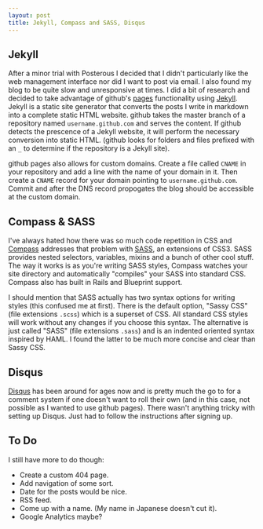 ```yaml
---
layout: post
title: Jekyll, Compass and SASS, Disqus
---
```


## Jekyll

After a minor trial with Posterous I decided that I didn't particularly like the web management interface nor did I want to post via email. I also found my blog to be quite slow and unresponsive at times. I did a bit of research and decided to take advantage of github's [pages](http://pages.github.com) functionality using [Jekyll](https://github.com/mojombo/jekyll). Jekyll is a static site generator that converts the posts I write in markdown into a complete static HTML website. github takes the master branch of a repository named `username.github.com` and serves the content. If github detects the prescence of a Jekyll website, it will perform the necessary conversion into static HTML. (github looks for folders and files prefixed with an `_` to determine if the repository is a Jekyll site).

github pages also allows for custom domains. Create a file called `CNAME` in your repository and add a line with the name of your domain in it. Then create a `CNAME` record for your domain pointing to `username.github.com`. Commit and after the DNS record propogates the blog should be accessible at the custom domain.

## Compass & SASS

I've always hated how there was so much code repetition in CSS and [Compass](http://compass-style.org/) addresses that problem with [SASS](http://sass-lang.com/), an extensions of CSS3. SASS provides nested selectors, variables, mixins and a bunch of other cool stuff. The way it works is as you're writing SASS styles, Compass watches your site directory and automatically "compiles" your SASS into standard CSS. Compass also has built in Rails and Blueprint support.

I should mention that SASS actually has two syntax options for writing styles (this confused me at first). There is the default option, "Sassy CSS" (file extensions `.scss`) which is a superset of CSS. All standard CSS styles will work without any changes if you choose this syntax. The alternative is just called "SASS" (file extensions `.sass`) and is an indented oriented syntax inspired by HAML. I found the latter to be much more concise and clear than Sassy CSS.

## Disqus

[Disqus](http://disqus.com) has been around for ages now and is pretty much the go to for a comment system if one doesn't want to roll their own (and in this case, not possible as I wanted to use github pages). There wasn't anything tricky with setting up Disqus. Just had to follow the instructions after signing up.

## To Do

I still have more to do though:

<ul>
  <li>Create a custom 404 page.</li>
  <li>Add navigation of some sort.</li>
  <li class="strike">Date for the posts would be nice.</li>
  <li class="strike">RSS feed.</li>
  <li>Come up with a name. (My name in Japanese doesn't cut it).</li>
  <li>Google Analytics maybe?</li>
</ul>
